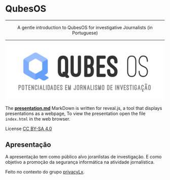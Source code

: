 # QubesOS

-----
<center>A gentle introduction to QubesOS for investigative Journalists (in Portuguese)</center>

----

![First Slide](images/header.png)

The [**presentation.md**](./slides.md) MarkDown is written for reveal.js, a tool that displays presentations as a webpage, To view the presentation open the file `index.html` in the web browser.

License [CC BY-SA 4.0](http://creativecommons.org/licenses/by-sa/4.0/)



Apresentação
-------------------

A apresentação tem como público alvo joranlistas de investigação. E como objetivo a promoção da segurança informática na atividade jornalística.



Feito no contexto do grupo [privacyLx](https://privacylx.org).
